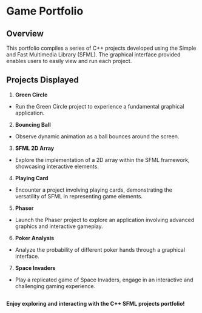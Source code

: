 # Game Portfolio

## Overview
This portfolio compiles a series of C++ projects developed using the Simple and Fast Multimedia Library (SFML). 
The graphical interface provided enables users to easily view and run each project.

## Projects Displayed
1. **Green Circle**
- Run the Green Circle project to experience a fundamental graphical application.
2. **Bouncing Ball**
- Observe dynamic animation as a ball bounces around the screen.
3. **SFML 2D Array**
- Explore the implementation of a 2D array within the SFML framework, showcasing interactive elements.
4. **Playing Card**
- Encounter a project involving playing cards, demonstrating the versatility of SFML in representing game elements.
5. **Phaser**
- Launch the Phaser project to explore an application involving advanced graphics and interactive gameplay.
6. **Poker Analysis**
- Analyze the probability of different poker hands through a graphical interface.
7. **Space Invaders**
- Play a replicated game of Space Invaders, engage in an interactive and challenging gaming experience.

##

**Enjoy exploring and interacting with the C++ SFML projects portfolio!**
